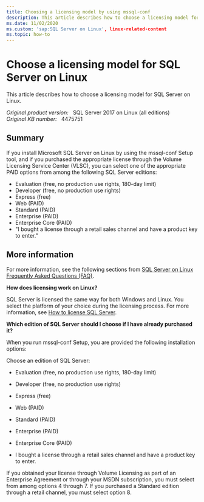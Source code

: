 ```yaml
---
title: Choosing a licensing model by using mssql-conf
description: This article describes how to choose a licensing model for SQL Server on Linux.
ms.date: 11/02/2020
ms.custom: 'sap:SQL Server on Linux', linux-related-content
ms.topic: how-to
---
```

# Choose a licensing model for SQL Server on Linux

This article describes how to choose a licensing model for SQL Server on Linux.

_Original product version:_ &nbsp; SQL Server 2017 on Linux (all editions)  
_Original KB number:_ &nbsp; 4475751

## Summary

If you install Microsoft SQL Server on Linux by using the mssql-conf Setup tool, and if you purchased the appropriate license through the Volume Licensing Service Center (VLSC), you can select one of the appropriate PAID options from among the following SQL Server editions:

- Evaluation (free, no production use rights, 180-day limit)
- Developer (free, no production use rights)
- Express (free)
- Web (PAID)
- Standard (PAID)
- Enterprise (PAID)
- Enterprise Core (PAID)
- "I bought a license through a retail sales channel and have a product key to enter."

## More information

For more information, see the following sections from [SQL Server on Linux Frequently Asked Questions (FAQ)](/sql/linux/sql-server-linux-faq).

**How does licensing work on Linux?**  

SQL Server is licensed the same way for both Windows and Linux. You select the platform of your choice during the licensing process. For more information, see [How to license SQL Server](https://www.microsoft.com/sql-server/sql-server-2017?rtc=1).

**Which edition of SQL Server should I choose if I have already purchased it?**  

When you run mssql-conf Setup, you are provided the following installation options:

Choose an edition of SQL Server:

- Evaluation (free, no production use rights, 180-day limit)

- Developer (free, no production use rights)

- Express (free)  

- Web (PAID)

- Standard (PAID)

- Enterprise (PAID)

- Enterprise Core (PAID)

- I bought a license through a retail sales channel and have a product key to enter.

If you obtained your license through Volume Licensing as part of an Enterprise Agreement or through your MSDN subscription, you must select from among options 4 through 7.
If you purchased a Standard edition through a retail channel, you must select option 8.
